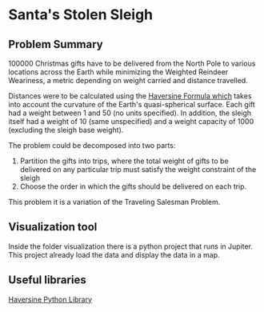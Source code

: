 # Santa's Stolen Sleigh

## Problem Summary

100000 Christmas gifts have to be delivered from the North Pole to various locations across the Earth while minimizing the Weighted Reindeer Weariness, a metric depending on weight carried and distance travelled.

Distances were to be calculated using the [Haversine Formula which](https://en.wikipedia.org/wiki/Haversine_formula) takes into account the curvature of the Earth's quasi-spherical surface. Each gift had a weight between 1 and 50 (no units specified).
In addition, the sleigh itself had a weight of 10 (same unspecified) and a weight capacity of 1000 (excluding the sleigh base weight).

The problem could be decomposed into two parts:
1. Partition the gifts into trips, where the total weight of gifts to be delivered on any particular trip must satisfy the weight constraint of the sleigh
2. Choose the order in which the gifts should be delivered on each trip.

This problem it is a variation of the Traveling Salesman Problem.

## Visualization tool
Inside the folder visualization there is a python project that runs in Jupiter.
This project already load the data and display the data in a map.

## Useful libraries

[Haversine Python Library](https://pypi.org/project/haversine/)